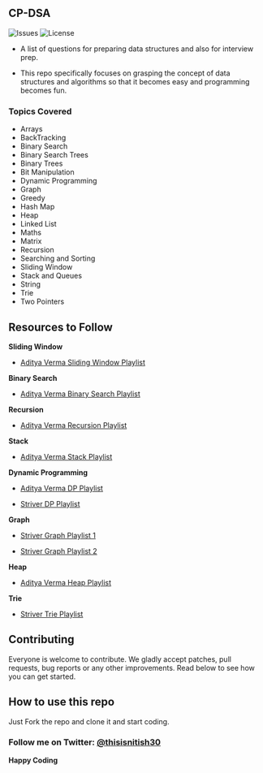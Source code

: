## CP-DSA

![Issues](https://img.shields.io/github/issues/thisisnitish/cp-dsa)
![License](https://img.shields.io/github/license/thisisnitish/cp-dsa)

* A list of questions for preparing data structures and also for interview prep.

* This repo specifically focuses on grasping the concept of data structures and algorithms so that it becomes easy and programming becomes fun.

### Topics Covered
* Arrays
* BackTracking
* Binary Search
* Binary Search Trees
* Binary Trees
* Bit Manipulation
* Dynamic Programming
* Graph
* Greedy
* Hash Map
* Heap
* Linked List
* Maths
* Matrix
* Recursion
* Searching and Sorting
* Sliding Window
* Stack and Queues
* String
* Trie
* Two Pointers

## Resources to Follow
**Sliding Window**

- [Aditya Verma Sliding Window Playlist](https://www.youtube.com/playlist?list=PL_z_8CaSLPWeM8BDJmIYDaoQ5zuwyxnfj)

**Binary Search**

- [Aditya Verma Binary Search Playlist](https://www.youtube.com/playlist?list=PL_z_8CaSLPWeYfhtuKHj-9MpYb6XQJ_f2)

**Recursion**

- [Aditya Verma Recursion Playlist](https://youtube.com/playlist?list=PL_z_8CaSLPWeT1ffjiImo0sYTcnLzo-wY)

**Stack**

- [Aditya Verma Stack Playlist](https://youtube.com/playlist?list=PL_z_8CaSLPWdeOezg68SKkeLN4-T_jNHd)

**Dynamic Programming**

- [Aditya Verma DP Playlist](https://youtube.com/playlist?list=PL_z_8CaSLPWekqhdCPmFohncHwz8TY2Go)

- [Striver DP Playlist](https://youtube.com/playlist?list=PLgUwDviBIf0qUlt5H_kiKYaNSqJ81PMMY)

**Graph**

- [Striver Graph Playlist 1](https://youtube.com/playlist?list=PLgUwDviBIf0rGEWe64KWas0Nryn7SCRWw)

- [Striver Graph Playlist 2](https://youtube.com/playlist?list=PLgUwDviBIf0oE3gA41TKO2H5bHpPd7fzn)

**Heap**

- [Aditya Verma Heap Playlist](https://www.youtube.com/playlist?list=PL_z_8CaSLPWdtY9W22VjnPxG30CXNZpI9)

**Trie**

 - [Striver Trie Playlist](https://youtube.com/playlist?list=PLgUwDviBIf0pcIDCZnxhv0LkHf5KzG9zp)



## Contributing
Everyone is welcome to contribute. We gladly accept patches, pull requests, bug reports or any other improvements. Read below to see how you can get started.

## How to use this repo
Just Fork the repo and clone it and start coding.


### Follow me on Twitter: [@thisisnitish30](https://twitter.com/thisisnitish30)

**Happy Coding**
